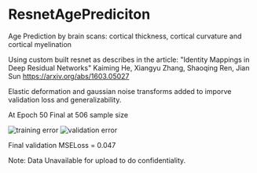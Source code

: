 # ResnetAgePrediciton
Age Prediction by brain scans: cortical thickness, cortical curvature and cortical myelination 

Using custom built resnet as describes in the article:
"Identity Mappings in Deep Residual Networks"
Kaiming He, Xiangyu Zhang, Shaoqing Ren, Jian Sun
https://arxiv.org/abs/1603.05027

Elastic deformation and gaussian noise transforms added to imporve validation loss and generalizability. 

At Epoch 50 Final 
at 506 sample size

![training error](https://user-images.githubusercontent.com/43177212/114280841-21711200-9a33-11eb-9599-d8fbbf0e443b.png)
![validation error](https://user-images.githubusercontent.com/43177212/114280844-22a23f00-9a33-11eb-9b61-a10022336b8e.png)

Final validation MSELoss = 0.047

Note: Data Unavailable for upload to do confidentiality. 

